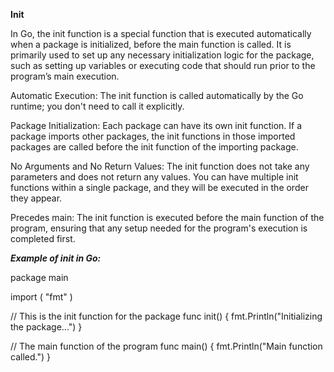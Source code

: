 **Init**

In Go, the init function is a special function that is executed automatically when a package is initialized, before the main function is called. It is primarily used to set up any necessary initialization logic for the package, such as setting up variables or executing code that should run prior to the program’s main execution.<br>

Automatic Execution: The init function is called automatically by the Go runtime; you don't need to call it explicitly.<br>

Package Initialization: Each package can have its own init function. If a package imports other packages, the init functions in those imported packages are called before the init function of the importing package.<br>

No Arguments and No Return Values: The init function does not take any parameters and does not return any values. You can have multiple init functions within a single package, and they will be executed in the order they appear.<br>

Precedes main: The init function is executed before the main function of the program, ensuring that any setup needed for the program's execution is completed first.<br>

***Example of init in Go:***

package main

import (
    "fmt"
)

// This is the init function for the package
func init() {
    fmt.Println("Initializing the package...")
}

// The main function of the program
func main() {
    fmt.Println("Main function called.")
}

